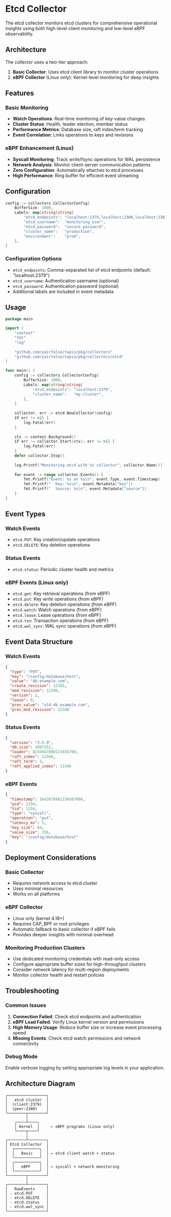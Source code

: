 # Etcd Collector

The etcd collector monitors etcd clusters for comprehensive operational insights using both high-level client monitoring and low-level eBPF observability.

## Architecture

The collector uses a two-tier approach:

1. **Basic Collector**: Uses etcd client library to monitor cluster operations
2. **eBPF Collector** (Linux only): Kernel-level monitoring for deep insights

## Features

### Basic Monitoring
- **Watch Operations**: Real-time monitoring of key-value changes
- **Cluster Status**: Health, leader election, member status
- **Performance Metrics**: Database size, raft index/term tracking
- **Event Correlation**: Links operations to keys and revisions

### eBPF Enhancement (Linux)
- **Syscall Monitoring**: Track write/fsync operations for WAL persistence
- **Network Analysis**: Monitor client-server communication patterns
- **Zero Configuration**: Automatically attaches to etcd processes
- **High Performance**: Ring buffer for efficient event streaming

## Configuration

```go
config := collectors.CollectorConfig{
    BufferSize: 1000,
    Labels: map[string]string{
        "etcd_endpoints": "localhost:2379,localhost:2380,localhost:2381",
        "etcd_username":  "monitoring_user",
        "etcd_password":  "secure_password",
        "cluster_name":   "production",
        "environment":    "prod",
    },
}
```

### Configuration Options

- `etcd_endpoints`: Comma-separated list of etcd endpoints (default: "localhost:2379")
- `etcd_username`: Authentication username (optional)
- `etcd_password`: Authentication password (optional)
- Additional labels are included in event metadata

## Usage

```go
package main

import (
    "context"
    "fmt"
    "log"
    
    "github.com/yairfalse/tapio/pkg/collectors"
    "github.com/yairfalse/tapio/pkg/collectors/etcd"
)

func main() {
    config := collectors.CollectorConfig{
        BufferSize: 1000,
        Labels: map[string]string{
            "etcd_endpoints": "localhost:2379",
            "cluster_name":   "my-cluster",
        },
    }
    
    collector, err := etcd.NewCollector(config)
    if err != nil {
        log.Fatal(err)
    }
    
    ctx := context.Background()
    if err := collector.Start(ctx); err != nil {
        log.Fatal(err)
    }
    defer collector.Stop()
    
    log.Printf("Monitoring etcd with %s collector", collector.Name())
    
    for event := range collector.Events() {
        fmt.Printf("Event: %s at %s\n", event.Type, event.Timestamp)
        fmt.Printf("  Key: %s\n", event.Metadata["key"])
        fmt.Printf("  Source: %s\n", event.Metadata["source"])
    }
}
```

## Event Types

### Watch Events
- `etcd.PUT`: Key creation/update operations
- `etcd.DELETE`: Key deletion operations

### Status Events  
- `etcd.status`: Periodic cluster health and metrics

### eBPF Events (Linux only)
- `etcd.get`: Key retrieval operations (from eBPF)
- `etcd.put`: Key write operations (from eBPF)
- `etcd.delete`: Key deletion operations (from eBPF)
- `etcd.watch`: Watch operations (from eBPF)
- `etcd.lease`: Lease operations (from eBPF)
- `etcd.txn`: Transaction operations (from eBPF)
- `etcd.wal_sync`: WAL sync operations (from eBPF)

## Event Data Structure

### Watch Events
```json
{
  "type": "PUT",
  "key": "/config/database/host",
  "value": "db.example.com",
  "create_revision": 12345,
  "mod_revision": 12346,
  "version": 2,
  "lease": 0,
  "prev_value": "old-db.example.com",
  "prev_mod_revision": 12340
}
```

### Status Events
```json
{
  "version": "3.5.9",
  "db_size": 2097152,
  "leader": 8234567890123456789,
  "raft_index": 12346,
  "raft_term": 5,
  "raft_applied_index": 12346
}
```

### eBPF Events
```json
{
  "timestamp": 1642678901234567890,
  "pid": 1234,
  "tid": 1234,
  "type": "syscall",
  "operation": "put",
  "latency_ms": 5,
  "key_size": 64,
  "value_size": 256,
  "key": "/config/database/host"
}
```

## Deployment Considerations

### Basic Collector
- Requires network access to etcd cluster
- Uses minimal resources
- Works on all platforms

### eBPF Collector  
- Linux only (kernel 4.18+)
- Requires CAP_BPF or root privileges
- Automatic fallback to basic collector if eBPF fails
- Provides deeper insights with minimal overhead

### Monitoring Production Clusters
- Use dedicated monitoring credentials with read-only access
- Configure appropriate buffer sizes for high-throughput clusters
- Consider network latency for multi-region deployments
- Monitor collector health and restart policies

## Troubleshooting

### Common Issues

1. **Connection Failed**: Check etcd endpoints and authentication
2. **eBPF Load Failed**: Verify Linux kernel version and permissions
3. **High Memory Usage**: Reduce buffer size or increase event processing speed
4. **Missing Events**: Check etcd watch permissions and network connectivity

### Debug Mode
Enable verbose logging by setting appropriate log levels in your application.

## Architecture Diagram

```
┌─────────────────┐
│   etcd cluster  │
│  (client:2379)  │
│  (peer:2380)    │
└────────┬────────┘
         │
    ╭────┴────╮
    │ Kernel  │     ← eBPF programs (Linux only)
    ╰────┬────╯
         │
┌────────┴────────┐
│ Etcd Collector  │
│  ┌───────────┐  │
│  │   Basic   │  │ ← etcd client watch + status
│  └───────────┘  │
│  ┌───────────┐  │
│  │   eBPF    │  │ ← syscall + network monitoring
│  └───────────┘  │
└────────┬────────┘
         │
┌────────┴────────┐
│   RawEvents     │
│ - etcd.PUT      │
│ - etcd.DELETE   │
│ - etcd.status   │
│ - etcd.wal_sync │
└─────────────────┘
```